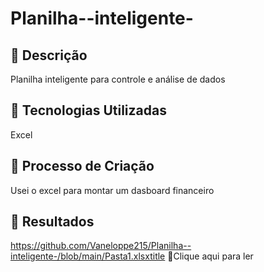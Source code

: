 # Planilha--inteligente-


## 📒 Descrição
Planilha inteligente para controle e análise de dados 
## 🤖 Tecnologias Utilizadas
Excel
## 🧐 Processo de Criação
Usei o excel para montar um dasboard financeiro

## 🚀 Resultados
 https://github.com/Vaneloppe215/Planilha--inteligente-/blob/main/Pasta1.xlsxtitle 📕Clique aqui para ler
 

